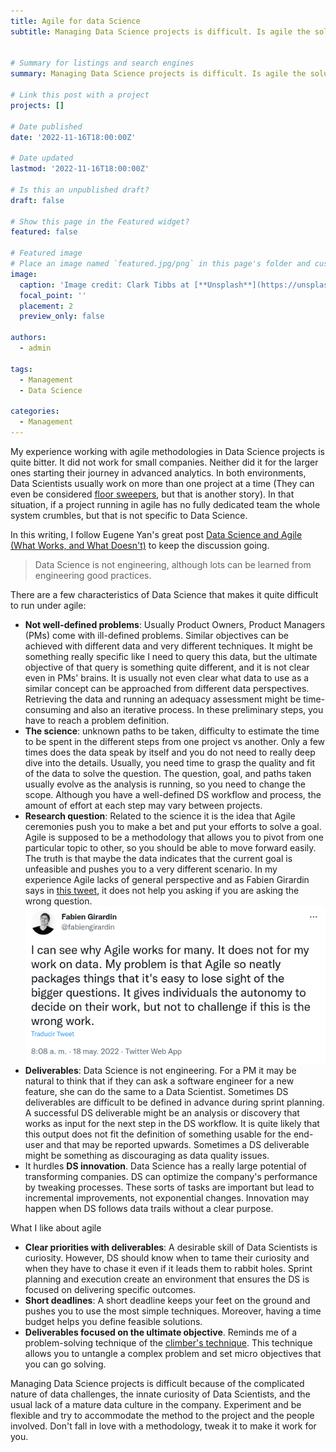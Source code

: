 ```yaml
---
title: Agile for data Science
subtitle: Managing Data Science projects is difficult. Is agile the solution?


# Summary for listings and search engines
summary: Managing Data Science projects is difficult. Is agile the solution?

# Link this post with a project
projects: []

# Date published
date: '2022-11-16T18:00:00Z'

# Date updated
lastmod: '2022-11-16T18:00:00Z'

# Is this an unpublished draft?
draft: false

# Show this page in the Featured widget?
featured: false

# Featured image
# Place an image named `featured.jpg/png` in this page's folder and customize its options here.
image:
  caption: 'Image credit: Clark Tibbs at [**Unsplash**](https://unsplash.com/es/@clarktibbs)'
  focal_point: ''
  placement: 2
  preview_only: false

authors:
  - admin

tags:
  - Management
  - Data Science

categories:
  - Management
---
```


My experience working with agile methodologies in Data Science projects is quite bitter. It did not work for small companies. Neither did it for the larger ones starting their journey in advanced analytics. In both environments, Data Scientists usually work on more than one project at a time (They can even be considered [floor sweepers](https://publish.obsidian.md/dr-mario/pages/%F0%9F%97%A3%EF%B8%8F+Down+with+Data+Science), but that is another story). In that situation, if a project running in agile has no fully dedicated team the whole system crumbles, but that is not specific to Data Science. 

In this writing, I follow Eugene Yan's great post [Data Science and Agile (What Works, and What Doesn't)](https://eugeneyan.com/writing/data-science-and-agile-what-works-and-what-doesnt/) to keep the discussion going. 

> Data Science is not engineering, although lots can be learned from engineering good practices. 

There are a few characteristics of Data Science that makes it quite difficult to run under agile:
- **Not well-defined problems**: Usually Product Owners, Product Managers (PMs) come with ill-defined problems. Similar objectives can be achieved with different data and very different techniques.  It might be something really specific like I need to query this data, but the ultimate objective of that query is something quite different, and it is not clear even in PMs' brains. It is usually not even clear what data to use as a similar concept can be approached from different data perspectives. Retrieving the data and running an adequacy assessment might be time-consuming and also an iterative process. In these preliminary steps, you have to reach a problem definition. 
- **The science**: unknown paths to be taken, difficulty to estimate the time to be spent in the different steps from one project vs another. Only a few times does the data speak by itself and you do not need to really deep dive into the details. Usually, you need time to grasp the quality and fit of the data to solve the question. The question, goal, and paths taken usually evolve as the analysis is running, so you need to change the scope. Although you have a well-defined DS workflow and process, the amount of effort at each step may vary between projects. 
- **Research question**: Related to the science it is the idea that Agile ceremonies push you to make a bet and put your efforts to solve a goal. Agile is supposed to be a methodology that allows you to pivot from one particular topic to other, so you should be able to move forward easily. The truth is that maybe the data indicates that the current goal is unfeasible and pushes you to a very different scenario. In my experience Agile lacks of general perspective and as Fabien Girardin says in [this tweet](https://twitter.com/fabiengirardin/status/1526806791157317632?s=20&t=XoK9T69e8lH0SIcNHdwo5g), it does not help you asking if you are asking the wrong question. 
![Tweet by Fabien Girardin](../../../images/tweet-fabien.png)
- **Deliverables**: Data Science is not engineering. For a PM it may be natural to think that if they can ask a software engineer for a new feature, she can do the same to a Data Scientist. Sometimes DS deliverables are difficult to be defined in advance during sprint planning. A successful DS deliverable might be an analysis or discovery that works as input for the next step in the DS workflow. It is quite likely that this output does not fit the definition of something usable for the end-user and that may be reported upwards. Sometimes a DS deliverable might be something as discouraging as data quality issues. 
- It hurdles **DS innovation**. Data Science has a really large potential of transforming companies. DS can optimize the company's performance by tweaking processes. These sorts of tasks are important but lead to incremental improvements, not exponential changes. Innovation may happen when  DS follows data trails without a clear purpose. 

What I like about agile
- **Clear priorities with deliverables**: A desirable skill of Data Scientists is curiosity. However, DS should know when to tame their curiosity and when they have to chase it even if it leads them to rabbit holes.  Sprint planning and execution create an environment that ensures the DS is focused on delivering specific outcomes. 
- **Short deadlines**: A short deadline keeps your feet on the ground and pushes you to use the most simple techniques. Moreover, having a time budget helps you define feasible solutions. 
- **Deliverables focused on the ultimate objective**. Reminds me of a problem-solving technique of the  [climber's technique](https://giorgionardone.com/en/strategic-logic-and-problem-solving/). This technique allows you to untangle a complex problem and set micro objectives that you can go solving. 

Managing Data Science projects is difficult because of the complicated nature of data challenges, the innate curiosity of Data Scientists, and the usual lack of a mature data culture in the company. Experiment and be flexible and try to accommodate the method to the project and the people involved. Don't fall in love with a methodology, tweak it to make it work for you. 
